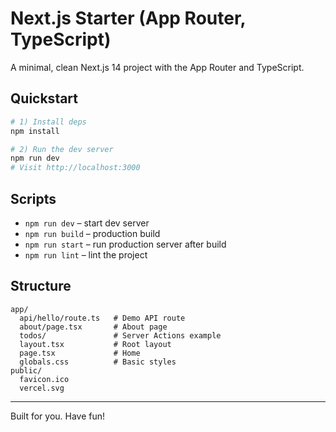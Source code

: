 # Next.js Starter (App Router, TypeScript)

A minimal, clean Next.js 14 project with the App Router and TypeScript.

## Quickstart

```bash
# 1) Install deps
npm install

# 2) Run the dev server
npm run dev
# Visit http://localhost:3000
```

## Scripts

- `npm run dev` – start dev server
- `npm run build` – production build
- `npm run start` – run production server after build
- `npm run lint` – lint the project

## Structure

```
app/
  api/hello/route.ts   # Demo API route
  about/page.tsx       # About page
  todos/               # Server Actions example
  layout.tsx           # Root layout
  page.tsx             # Home
  globals.css          # Basic styles
public/
  favicon.ico
  vercel.svg
```

---

Built for you. Have fun!
